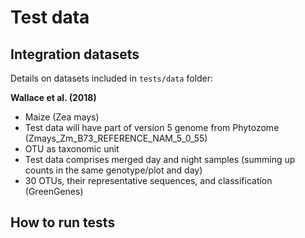 # Test data

## Integration datasets

Details on datasets included in `tests/data` folder:

 **Wallace et al. (2018)**
 * Maize (Zea mays)
 * Test data will have part of version 5 genome from Phytozome (Zmays_Zm_B73_REFERENCE_NAM_5_0_55)
 * OTU as taxonomic unit
 * Test data comprises merged day and night samples (summing up counts in the same genotype/plot and day)
 * 30 OTUs, their representative sequences, and classification (GreenGenes)

## How to run tests


